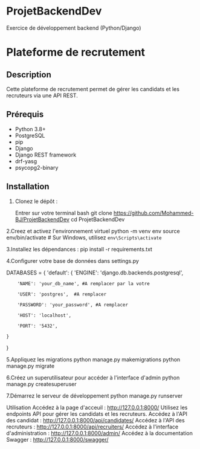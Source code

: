 # ProjetBackendDev
Exercice de développement backend (Python/Django)
# Plateforme de recrutement

## Description

Cette plateforme de recrutement permet de gérer les candidats et les recruteurs via une API REST.

## Prérequis

- Python 3.8+
- PostgreSQL
- pip
- Django
- Django REST framework
- drf-yasg
- psycopg2-binary

## Installation

1. Clonez le dépôt :

   Entrer sur votre terminal bash
   git clone https://github.com/Mohammed-BJ/ProjetBackendDev
   cd ProjetBackendDev

2.Creez et activez l'environnement virtuel
  python -m venv env
  source env/bin/activate  # Sur Windows, utilisez `env\Scripts\activate`

3.Installez les dépendances :
  pip install -r requirements.txt

4.Configurer votre base de données dans settings.py
  
  DATABASES = {
    'default': {
        'ENGINE': 'django.db.backends.postgresql',
        
        'NAME': 'your_db_name', #A remplacer par la votre
        
        'USER': 'postgres',  #A remplacer
        
        'PASSWORD': 'your_password', #A remplacer
        
        'HOST': 'localhost',
        
        'PORT': '5432',
    
    }
  
  }

5.Appliquez les migrations 
  python manage.py makemigrations
  python manage.py migrate

6.Créez un superutilisateur pour accéder à l'interface d'admin
  python manage.py createsuperuser

7.Démarrez le serveur de développement
  python manage.py runserver

Utilisation
Accédez à la page d'acceuil : http://127.0.0.1:8000/
Utilisez les endpoints API pour gérer les candidats et les recruteurs.
Accédez à l'API des candidat : http://127.0.0.1:8000/api/candidates/
Accédez à l'API des recruteurs : http://127.0.0.1:8000/api/recruiters/
Accédez à l'interface d'administration : http://127.0.0.1:8000/admin/
Accédez à la documentation Swagger : http://127.0.0.1:8000/swagger/

